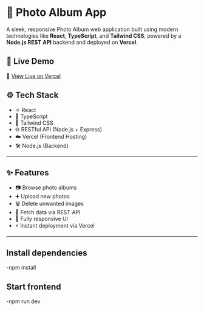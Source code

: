 # 📸 Photo Album App

A sleek, responsive Photo Album web application built using modern technologies like **React**, **TypeScript**, and **Tailwind CSS**, powered by a **Node.js REST API** backend and deployed on **Vercel**.

## 🚀 Live Demo

🔗 [View Live on Vercel](https://photo-album-ashy.vercel.app)

## ⚙️ Tech Stack
- ⚛️ React
- 🧠 TypeScript
- 🎨 Tailwind CSS
- 🌐 RESTful API (Node.js + Express)
- ☁️ Vercel (Frontend Hosting)
- 🛠️ Node.js (Backend)

---

## ✨ Features
- 📷 Browse photo albums
- ➕ Upload new photos
- 🗑️ Delete unwanted images
- 🔄 Fetch data via REST API
- 🎯 Fully responsive UI
- ⚡ Instant deployment via Vercel

---

## Install dependencies

-npm install

## Start frontend

-npm run dev


